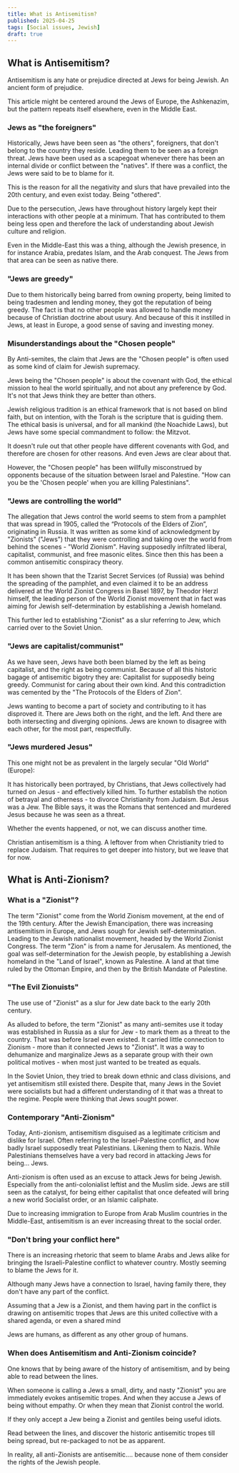 ```yaml
---
title: What is Antisemitism?
published: 2025-04-25
tags: [Social issues, Jewish]
draft: true
---
```


## What is Antisemitism?

Antisemitism is any hate or prejudice directed at Jews for being Jewish. An ancient form of prejudice.

This article might be centered around the Jews of Europe, the Ashkenazim, but the pattern repeats itself elsewhere, even in the Middle East.

### Jews as "the foreigners"

Historically, Jews have been seen as "the others", foreigners, that don't belong to the country they reside. Leading them to be seen as a foreign threat. Jews have been used as a scapegoat whenever there has been an internal divide or conflict between the "natives". If there was a conflict, the Jews were said to be to blame for it.

This is the reason for all the negativity and slurs that have prevailed into the 20th century, and even exist today. Being "othered".

Due to the persecution, Jews have throughout history largely kept their interactions with other people at a minimum. That has contributed to them being less open and therefore the lack of understanding about Jewish culture and religion.

Even in the Middle-East this was a thing, although the Jewish presence, in for instance Arabia, predates Islam, and the Arab conquest. The Jews from that area can be seen as native there.

### "Jews are greedy"

Due to them historically being barred from owning property, being limited to being tradesmen and lending money, they got the reputation of being greedy. The fact is that no other people was allowed to handle money because of Christian doctrine about usury. And because of this it instilled in Jews, at least in Europe, a good sense of saving and investing money.

### Misunderstandings about the "Chosen people"

By Anti-semites, the claim that Jews are the "Chosen people" is often used as some kind of claim for Jewish supremacy. 

Jews being the "Chosen people" is about the covenant with God, the ethical mission to heal the world spiritually, and not about any preference by God. It's not that Jews think they are better than others.

Jewish religious tradition is an ethical framework that is not based on blind faith, but on intention, with the Torah is the scripture that is guiding them. The ethical basis is universal, and for all mankind (the Noachide Laws), but Jews have some special commandment to follow: the Mitzvot.

It doesn't rule out that other people have different covenants with God, and therefore are chosen for other reasons. And even Jews are clear about that.

However, the "Chosen people" has been willfully misconstrued by opponents because of the situation between Israel and Palestine. "How can you be the 'Chosen people' when you are killing Palestinians".

### "Jews are controlling the world"

The allegation that Jews control the world seems to stem from a pamphlet that was spread in 1905, called the “Protocols of the Elders of Zion”, originating in Russia. It was written as some kind of acknowledgment by "Zionists" ("Jews") that they were controlling and taking over the world from behind the scenes - "World Zionism". Having supposedly infiltrated liberal, capitalist, communist, and free masonic elites. Since then this has been a common antisemitic conspiracy theory.

It has been shown that the Tzarist Secret Services (of Russia) was behind the spreading of the pamphlet, and even claimed it to be an address delivered at the World Zionist Congress in Basel 1897, by Theodor Herzl himself, the leading person of the World Zionist movement that in fact was aiming for Jewish self-determination by establishing a Jewish homeland.

This further led to establishing "Zionist" as a slur referring to Jew, which carried over to the Soviet Union.

### "Jews are capitalist/communist"

As we have seen, Jews have both been blamed by the left as being capitalist, and the right as being communist. Because of all this historic bagage of antisemitic bigotry they are: Capitalist for supposedly being greedy. Communist for caring about their own kind. And this contradiction was cemented by the "The Protocols of the Elders of Zion". 

Jews wanting to become a part of society and contributing to it has disproved it. There are Jews both on the right, and the left. And there are both intersecting and diverging opinions. Jews are known to disagree with each other, for the most part, respectfully.

### "Jews murdered Jesus"

This one might not be as prevalent in the largely secular "Old World" (Europe):

It has historically been portrayed, by Christians, that Jews collectively had turned on Jesus - and effectively killed him. To further establish the notion of betrayal and otherness - to divorce Christianity from Judaism. But Jesus was a Jew. The Bible says, it was the Romans that sentenced and murdered Jesus because he was seen as a threat.

Whether the events happened, or not, we can discuss another time.

Christian antisemitism is a thing. A leftover from when Christianity tried to replace Judaism. That requires to get deeper into history, but we leave that for now.

## What is Anti-Zionism?

### What is a "Zionist"?

The term "Zionist" come from the World Zionism movement, at the end of the 19th century. After the Jewish Emancipation, there was increasing antisemitism in Europe, and Jews sough for Jewish self-determination. Leading to the Jewish nationalist movement, headed by the World Zionist Congress. The term "Zion" is from a name for Jerusalem. As mentioned, the goal was self-determination for the Jewish people, by establishing a Jewish homeland in the "Land of Israel", known as Palestine. A land at that time ruled by the Ottoman Empire, and then by the British Mandate of Palestine.

### "The Evil Zionuists"

The use use of "Zionist" as a slur for Jew date back to the early 20th century.

As alluded to before, the term "Zionist" as many anti-semites use it today was established in Russia as a slur for Jew - to mark them as a threat to the country. That was before Israel even existed. It carried little connection to Zionism - more than it connected Jews to "Zionist". It was a way to dehumanize and marginalize Jews as a separate group with their own political motives - when most just wanted to be treated as equals.

In the Soviet Union, they tried to break down ethnic and class divisions, and yet antisemitism still existed there. Despite that, many Jews in the Soviet were socialists but had a different understanding of it that was a threat to the regime.  People were thinking that Jews sought power.

### Contemporary "Anti-Zionism"

Today, Anti-zionism, antisemitism disguised as a legitimate criticism and dislike for Israel. Often referring to the Israel-Palestine conflict, and how badly Israel supposedly treat Palestinians. Likening them to Nazis. While Palestinians themselves have a very bad record in attacking Jews for being... Jews.

Anti-zionism is often used as an excuse to attack Jews for being Jewish. Especially from the anti-colonialist leftist and the Muslim side. Jews are still seen as the catalyst, for being either capitalist that once defeated will bring a new world Socialist order, or an Islamic caliphate.

Due to increasing immigration to Europe from Arab Muslim countries in the Middle-East, antisemitism is an ever increasing threat to the social order.

### "Don't bring your conflict here"

There is an increasing rhetoric that seem to blame Arabs and Jews alike for bringing the Israeli-Palestine conflict to whatever country. Mostly seeming to blame the Jews for it.

Although many Jews have a connection to Israel, having family there, they don't have any part of the conflict.

Assuming that a Jew is a Zionist, and them having part in the conflict is drawing on antisemitic tropes that Jews are this united collective with a shared agenda, or even a shared mind

Jews are humans, as different as any other group of humans.

### When does Antisemitism and Anti-Zionism coincide?

One knows that by being aware of the history of antisemitism, and by being able to read between the lines.

When someone is calling a Jews a small, dirty, and nasty "Zionist" you are immediately evokes antisemitic tropes. And when they accuse a Jews of being without empathy. Or when they mean that Zionist control the world.

If they only accept a Jew being a Zionist and gentiles being useful idiots.

Read between the lines, and discover the historic antisemitic tropes till being spread, but re-packaged to not be as apparent.

In reality, all anti-Zionists are antisemitic.... because none of them consider the rights of the Jewish people.